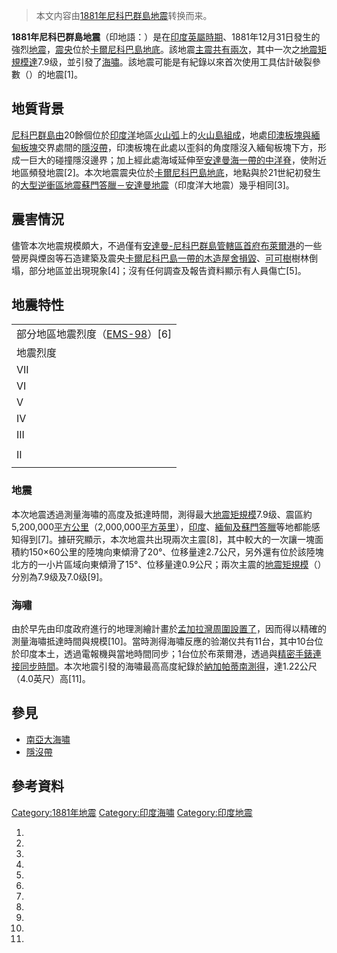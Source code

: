 > 本文内容由[1881年尼科巴群島地震](https://zh.wikipedia.org/wiki/1881年尼科巴群島地震)转换而来。


**1881年尼科巴群島地震**（印地語：）是在[印度](../Page/印度.md "wikilink")[英屬時期](https://zh.wikipedia.org/wiki/英屬印度 "wikilink")、1881年12月31日發生的強烈[地震](../Page/地震.md "wikilink")，[震央](../Page/震央.md "wikilink")位於[卡爾尼科巴島地底](https://zh.wikipedia.org/wiki/卡爾尼科巴島 "wikilink")。該地震[主震共有兩次](https://zh.wikipedia.org/wiki/地震序列#主震 "wikilink")，其中一次之[地震矩規模達](https://zh.wikipedia.org/wiki/地震矩規模 "wikilink")7.9级，並引發了[海嘯](https://zh.wikipedia.org/wiki/海嘯 "wikilink")。該地震可能是有紀錄以來首次使用工具估計破裂參數（）的地震\[1\]。

## 地質背景

[尼科巴群島由](https://zh.wikipedia.org/wiki/尼科巴群島 "wikilink")20餘個位於[印度洋](../Page/印度洋.md "wikilink")地區[火山弧](../Page/火山弧.md "wikilink")上的[火山島組成](https://zh.wikipedia.org/wiki/火山島 "wikilink")，地處[印澳板塊與](https://zh.wikipedia.org/wiki/印澳板塊 "wikilink")[緬甸板塊](../Page/緬甸板塊.md "wikilink")交界處間的[隱沒帶](../Page/隱沒帶.md "wikilink")，印澳板塊在此處以歪斜的角度隱沒入緬甸板塊下方，形成一巨大的碰撞隱沒邊界；加上經此處海域延伸至[安達曼海一帶的](https://zh.wikipedia.org/wiki/安達曼海 "wikilink")[中洋脊](../Page/中洋脊.md "wikilink")，使附近地區頻發地震\[2\]。本次地震震央位於[卡爾尼科巴島地底](https://zh.wikipedia.org/wiki/卡爾尼科巴島 "wikilink")，地點與於21世紀初發生的[大型逆衝區地震](../Page/大型逆衝區地震.md "wikilink")[蘇門答臘－安達曼地震](https://zh.wikipedia.org/wiki/蘇門答臘－安達曼地震 "wikilink")（印度洋大地震）幾乎相同\[3\]。

## 震害情況

儘管本次地震規模頗大，不過僅有[安達曼-尼科巴群島管轄區首府](https://zh.wikipedia.org/wiki/安達曼-尼科巴群島管轄區 "wikilink")[布萊爾港](../Page/布萊爾港.md "wikilink")的一些營房與煙囪等石造建築及震央[卡爾尼科巴島一帶的木造屋舍損毀](https://zh.wikipedia.org/wiki/卡爾尼科巴島 "wikilink")、[可可樹](../Page/可可樹.md "wikilink")樹林倒塌，部分地區並出現現象\[4\]；沒有任何調查及報告資料顯示有人員傷亡\[5\]。

## 地震特性

|                                                                          |
| ------------------------------------------------------------------------ |
| 部分地區地震烈度（[EMS-98](https://zh.wikipedia.org/wiki/EMS-98 "wikilink")）\[6\] |
| 地震烈度                                                                     |
| VII                                                                      |
| VI                                                                       |
| V                                                                        |
| IV                                                                       |
| III                                                                      |
|                                                                          |
| II                                                                       |
|                                                                          |

### 地震

本次地震透過測量海嘯的高度及抵達時間，測得最大[地震矩規模](https://zh.wikipedia.org/wiki/地震矩規模 "wikilink")7.9级、震區約5,200,000[平方公里](https://zh.wikipedia.org/wiki/平方公里 "wikilink")（2,000,000[平方英里](https://zh.wikipedia.org/wiki/平方英里 "wikilink")），[印度](../Page/印度.md "wikilink")、[緬甸及](https://zh.wikipedia.org/wiki/緬甸 "wikilink")[蘇門答臘](../Page/蘇門答臘.md "wikilink")等地都能感知得到\[7\]。據研究顯示，本次地震共出現兩次主震\[8\]，其中較大的一次讓一塊面積約150×60公里的陸塊向東傾滑了20°、位移量達2.7公尺，另外還有位於該陸塊北方的一小片區域向東傾滑了15°、位移量達0.9公尺；兩次主震的[地震矩規模](https://zh.wikipedia.org/wiki/地震矩規模 "wikilink")（）分別為7.9级及7.0级\[9\]。

### 海嘯

由於早先由印度政府進行的地理測繪計畫於[孟加拉灣周圍設置了](https://zh.wikipedia.org/wiki/孟加拉灣 "wikilink")，因而得以精確的測量海嘯抵達時間與規模\[10\]。當時測得海嘯反應的验潮仪共有11台，其中10台位於印度本土，透過電報機與當地時間同步；1台位於布萊爾港，透過與[精密手錶連接同步時間](https://zh.wikipedia.org/wiki/精密手錶 "wikilink")。本次地震引發的海嘯最高高度紀錄於[納加帕蒂南測得](https://zh.wikipedia.org/wiki/納加帕蒂南 "wikilink")，達1.22公尺（4.0英尺）高\[11\]。

## 參見

  - [南亞大海嘯](https://zh.wikipedia.org/wiki/南亞大海嘯 "wikilink")
  - [隱沒帶](../Page/隱沒帶.md "wikilink")

## 參考資料

[Category:1881年地震](https://zh.wikipedia.org/wiki/Category:1881年地震 "wikilink") [Category:印度海嘯](https://zh.wikipedia.org/wiki/Category:印度海嘯 "wikilink") [Category:印度地震](https://zh.wikipedia.org/wiki/Category:印度地震 "wikilink")

1.
2.
3.
4.
5.
6.
7.
8.
9.
10.
11.